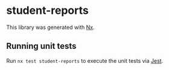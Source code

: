 # student-reports

This library was generated with [Nx](https://nx.dev).

## Running unit tests

Run `nx test student-reports` to execute the unit tests via [Jest](https://jestjs.io).
